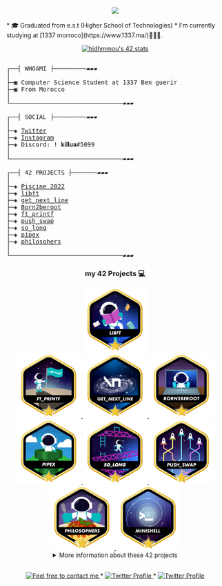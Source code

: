 </p>
<p align="center">  
<img src ="https://tenor.com/view/hehe-jake-giggle-gif-18585225">
</p>
* 🎓  Graduated from e.s.t (Higher School of Technologies)
* I'm currently studying at [1337 morroco](https://www.1337.ma/)👨🏻‍💻.

<p align="center">
<a href="https://github.com/ft-killua"><img src="https://badge.mediaplus.ma/colorfulwaves/hidhmmou" alt="hidhmmou's 42 stats" /></a>
</p>

<pre>

┌──┤ WHOAMI ├─────────▰▰▰
│
├─▣ Computer Science Student at 1337 Ben guerir
├─▣ From Morocco
│
└───────────────────────────────▰▰▰

┌──┤ SOCIAL ├─────────▰▰▰
│
├─◈ <a href="https://twitter.com/Has1idh">Twitter</a>
├─◈ <a href="https://www.instagram.com/has.san.404">Instagram</a>
├─◈ Discord: ! 𝐤𝐢𝐥𝐥𝐮𝐚#5099
│
└───────────────────────────────▰▰▰

┌──┤ 42 PROJECTS ├───────▰▰▰
│
├─◈ <a href="https://github.com/ft-killua/1337/tree/main/piscine-2022">Piscine 2022</a>
├─◈ <a href="https://github.com/ft-killua/libft">libft</a>
├─◈ <a href="https://github.com/ft-killua/get_next_line">get_next_line</a>
├─◈ <a href="https://github.com/hidhmmou/Born2beroot">Born2beroot</a>
├─◈ <a href="https://github.com/ft-killua/ft_printf">ft_printf</a>
├─◈ <a href="https://github.com/ft-killua/push_swap">push_swap</a>
├─◈ <a href="https://github.com/ft-killua/so_long">so_long</a>
├─◈ <a href="https://github.com/ft-killua/pipex">pipex</a>
├─◈ <a href="https://github.com/hidhmmou/philosophers">philosohers</a>
│
└───────────────────────────────▰▰▰
</pre>
<div align="center">

### my 42 Projects 💻

<a href="https://github.com/ft-killua/libft">
	<img alt="libft" src="https://github.com/hidhmmou/hidhmmou/blob/main/pics/libftm.png" />
</a>
<br>
<a href="https://github.com/ft-killua/ft_printf">
	<img alt="hidhmmou push_swap" src="https://github.com/hidhmmou/hidhmmou/blob/main/pics/ft_printfm.png" />
</a>
<a href="https://github.com/ft-killua/get_next_line">
	<img alt="hidhmmou push_swap" src="https://github.com/hidhmmou/hidhmmou/blob/main/pics/get_next_linem.png" />
</a>
<a href="https://github.com/hidhmmou/Born2beroot">
	<img alt="hidhmmou push_swap" src="https://github.com/hidhmmou/hidhmmou/blob/main/pics/born2berootm.png" />
</a>
<br>
<a href="https://github.com/ft-killua/pipex">
	<img alt="hidhmmou pipex" src="https://github.com/hidhmmou/hidhmmou/blob/main/pics/pipexm.png" />
</a>
<a href="https://github.com/ft-killua/so_long">
	<img alt="hidhmmou so_long" src="https://github.com/hidhmmou/hidhmmou/blob/main/pics/so_longm.png" />
</a>
<a href="https://github.com/ft-killua/push_swap">
	<img alt="hidhmmou push_swap" src="https://github.com/hidhmmou/hidhmmou/blob/main/pics/push_swapm.png" />
</a>
<br>
<a href="https://github.com/hidhmmou/philosophers">
	<img alt="hidhmmou philosophers" src="https://github.com/hidhmmou/hidhmmou/blob/main/pics/philosophersm.png" />
</a>
<a href="https://github.com/hidhmmou/minishell">
	<img alt="hidhmmou philosophers" src="https://github.com/hidhmmou/hidhmmou/blob/main/pics/minishellm.png" />
</a>
<br>

<details>
<summary>More information about these 42 projects</summary>

| Project           | Language | Grade| Description                                                             |
|-------------------|----------|------|-------------------------------------------------------------------------|
| [libft]           | C        | 125% | Create a library of basic functions.                                    |
| [get_next_line]   | C        | 125% | Read a single line from a file descriptor, can be used in a loop.       |
| [ft_printf]       | C        | 100% | Recode the standard C library function, printf.                         |
| [born2beroot]     | Linux    | 100% | Create a virtual machine to host a Debian server.                       |
| [pipex]           | C        | 125% | Handling pipe of commands like a single command.       		        |
| [so_long]         | C        | 125% | Create a 2D graphic game like classic 90's era.                         |
| [push_swap]       | C        | 125% | Sort a list of random integers in the least amount of moves possible.   |
| [philosophers]    | C        | 125% | Solve the dining philosophers problem with semaphores.                  |
| [minishell]       | C        | 100% | Create a minitature shell program. Team project.                        |
| [net_practice]    | N/A      | ---- | Solve IP addressing and network issues in a training interface.         |

</details>

<br>

<p align="center">
	<a href="mailto:hassanidhmmou.edu@gmail.com">
		<img alt="Feel free to contact me" src="https://img.shields.io/badge/-Ask_me_anything-blue?style=flat&logo=Gmail&logoColor=white&link=mailto:achraf.elkhnissi@gmail.com" />
	</a>
	<span> * </span>
	<a href="https://twitter.com/Has1_idh">
		<img alt="Twitter Profile" src="https://badgen.net/badge/icon/twitter?icon=twitter&label" />
	</a>
		<span> * </span>
	<a href="https://https://discord.com/users/! 𝐤𝐢𝐥𝐥𝐮𝐚#5099">
		<img alt="Twitter Profile" src="https://badgen.net/badge/icon/discord?icon=discord&label" />
	</a>
